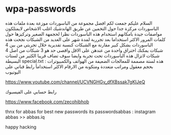 # wpa-passwords
السلام عليكم 
جمعت لكم افضل مجموعة من الباسوردات موزعة بعدة ملفات 
هذه الباسوردات مركزة جدا حول التخمين عن طريق الهاندشيك اغلب الاشخاص لايمتلكون مواصفات جيدة بامكانهم استخدام هذه الباسوردات نظرا لحجمهة الصغير وتركيزها حول كلمات المرور الاكثر استخداما 
بعد تجرربة لمدة شهر على العديد من الشبكات نجحت هذه الباسوردات بشكل كبير مقارنة مع الشبكات 
كنسبة تقديرية خلال تجربتي من بين 4 شبكات يمكنك اختراق واحدة من عندهن على الاقل واقصى حد هو 3 شبكات من اصل 4 شبكات 
لاتزال هذه الباسوردات تحت تجربة وايضا سوف تضاف قريبا الكثير من لستات البسيطة
special.txt : هذه لستة مصممة للمعالجات الضعيفة من الهواتف والكمبيوترات بحجم معقول ومراتب متعددة ومتكونة من الارقام الاكثر استخدامأ
رابط قناتي على اليوتيوب

https://www.youtube.com/channel/UCVNGHGv_dfXBssak7gKIJeQ


رابط حسابي على الفيسبوك


https://www.facebook.com/zecohibhob

thnx for abbas for best new passwords its passwordsabbas : instagram abbas >> abbas.iq

happy hacking 
